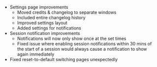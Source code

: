 ﻿- Settings page improvements
  - Moved credits & changelog to separate windows
  - Included entire changelog history
  - Improved settings layout
  - Added settings for notifications
- Session notification improvements
  - Notifications will now only show once at the set times
  - Fixed issue where enabling session notifications within 30 mins of the start of a session would always cause a notification to show again immediately
- Fixed reset-to-default switching pages unexpectedly